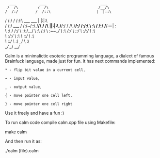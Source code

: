       ___           ___                         ___     
     /  /\         /  /\                       /__/\    
    /  /:/        /  /::\                     |  |::\   
   /  /:/        /  /:/\:\    ___     ___     |  |:|:\  
  /  /:/  ___   /  /:/~/::\  /__/\   /  /\  __|__|:|\:\ 
 /__/:/  /  /\ /__/:/ /:/\:\ \  \:\ /  /:/ /__/::::| \:\
 \  \:\ /  /:/ \  \:\/:/__\/  \  \:\  /:/  \  \:\~~\__\/
  \  \:\  /:/   \  \::/        \  \:\/:/    \  \:\      
   \  \:\/:/     \  \:\         \  \::/      \  \:\     
    \  \::/       \  \:\         \__\/        \  \:\    
     \__\/         \__\/                       \__\/    

Calm is a minimalictic esoteric programming language, a dialect of famous Brainfuck language, made just for fun. It has next commands implemented:
    
    * - flip bit value in a current cell,

    ~ - input value,
    
    _ - output value,

    { - move pointer one cell left,

    } - move pointer one cell right

Use it freely and have a fun :)



To run calm code compile calm.cpp file using Makefile:

make calm

And then run it as:

./calm (file).calm
